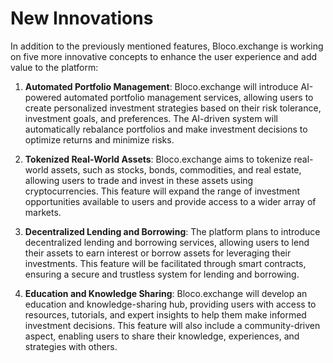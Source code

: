 # New Innovations

In addition to the previously mentioned features, Bloco.exchange is working on five more innovative concepts to enhance the user experience and add value to the platform:

1. **Automated Portfolio Management**: Bloco.exchange will introduce AI-powered automated portfolio management services, allowing users to create personalized investment strategies based on their risk tolerance, investment goals, and preferences. The AI-driven system will automatically rebalance portfolios and make investment decisions to optimize returns and minimize risks.

2. **Tokenized Real-World Assets**: Bloco.exchange aims to tokenize real-world assets, such as stocks, bonds, commodities, and real estate, allowing users to trade and invest in these assets using cryptocurrencies. This feature will expand the range of investment opportunities available to users and provide access to a wider array of markets.

3. **Decentralized Lending and Borrowing**: The platform plans to introduce decentralized lending and borrowing services, allowing users to lend their assets to earn interest or borrow assets for leveraging their investments. This feature will be facilitated through smart contracts, ensuring a secure and trustless system for lending and borrowing.

4. **Education and Knowledge Sharing**: Bloco.exchange will develop an education and knowledge-sharing hub, providing users with access to resources, tutorials, and expert insights to help them make informed investment decisions. This feature will also include a community-driven aspect, enabling users to share their knowledge, experiences, and strategies with others.

